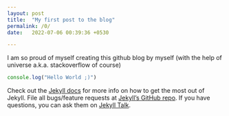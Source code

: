 ```yaml
---
layout: post
title:  "My first post to the blog"
permalink: /0/
date:   2022-07-06 00:39:36 +0530

---
```

I am so proud of myself creating this github blog by myself (with the help of universe a.k.a. stackoverflow of course)

```javascript
console.log("Hello World ;)")
```

Check out the [Jekyll docs][jekyll-docs] for more info on how to get the most out of Jekyll. File all bugs/feature requests at [Jekyll’s GitHub repo][jekyll-gh]. If you have questions, you can ask them on [Jekyll Talk][jekyll-talk].

[jekyll-docs]: https://jekyllrb.com/docs/home
[jekyll-gh]:   https://github.com/jekyll/jekyll
[jekyll-talk]: https://talk.jekyllrb.com/
